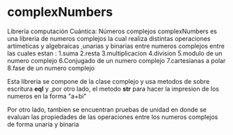 # complexNumbers
Librería computación Cuántica: Números complejos
complexNumbers es una libreria de numeros complejos la cual realiza distintas operaciones artimeticas y algebraicas ,unarias y binarias entre numeros complejos entre las cuales estan :
1.suma
2.resta
3.multiplicacion
4.division
5.modulo de un numero complejo
6.Conjugado de un numero complejo
7.cartesianas a polar
8.fase de un numero complejo

Esta libreria se compone de la clase complejo y usa metodos de sobre escritura __eql__ y ,por otro lado, el metodo __str__ para hacer la impresion de los numeros en la forma "a+bi" 

Por otro lado, tambien se encuentran pruebas de unidad en donde se evaluan las propiedades de las operaciones entre los numeros complejos de forma unaria y binaria 
